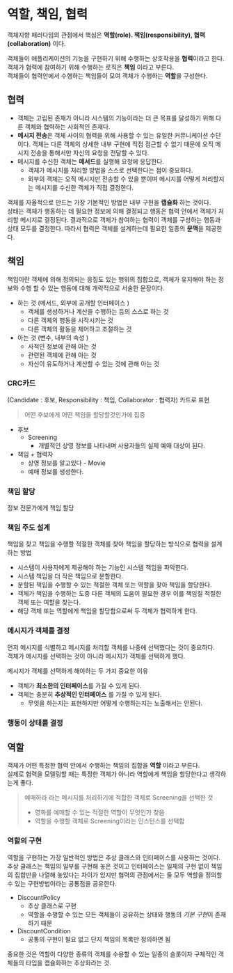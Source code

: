 # 역할, 책임, 협력

객체지향 패러다임의 관점에서 핵심은 **역할(role). 책임(responsibility), 협력(collaboration)** 이다.

객체들이 애플리케이션의 기능을 구현하기 위해 수행하는 상호작용을 **협력**이라고 한다.  
객체가 협력에 참여하기 위해 수행하는 로직은 **책임** 이라고 부른다.  
객체들이 협력안에서 수행하는 책임들이 모여 객체가 수행하는 **역할**을 구성한다.  

## 협력
- 객체는 고립된 존재가 아니라 시스템의 기능이라는 더 큰 목표를 달성하기 위해 다른 객체와 협력하는 사회적인 존재다.  
- **메시지 전송**은 객체 사이의 협력을 위해 사용할 수 있는 유일한 커뮤니케이션 수단이다. 객체는 다른 객체의 상세한 내부 구현에 직접 접근할 수 없기 때문에 오직 메시지 전송을 통해서만 자신의 요청을 전달할 수 있다.  
- 메시지를 수신한 객체는 **메서드**를 실행해 요청에 응답한다.  
  - 객체가 메시지를 처리할 방법을 스스로 선택한다는 점이 중요하다.
  - 외부의 객체는 오직 메시지만 전송할 수 있을 뿐이며 메시지를 어떻게 처리할지는 메시지를 수신한 객체가 직접 결정한다.
    
객체를 자율적으로 만드는 가장 기본적인 방법은 내부 구현을 **캡슐화** 하는 것이다.   
상태는 객체가 행동하는 데 필요한 정보에 의해 결정되고 행동은 협력 안에서 객체가 처리할 메시지로 결정된다. 결과적으로 객체가 참여하는 협력이 객체를 구성하는 행동과 상태 모두를 결정한다. 따라서 협력은 객체를 설계하는데 필요한 일종의 **문맥**을 제공한다.   

## 책임
책임이란 객체에 의해 정의되는 응집도 있는 행위의 집합으로, 객체가 유지해야 하는 정보와 수행 할 수 있는 행동에 대해 개략적으로 서술한 문장이다.  

- 하는 것 (메서드, 외부에 공개할 인터페이스 )
  - 객체를 생성하거나 계산을 수행하는 등의 스스로 하는 것
  - 다른 객체의 행동을 시작시키는 것
  - 다른 객체의 활동을 제어하고 조절하는 것
- 아는 것 (변수, 내부의 속성 )
  - 사적인 정보에 관해 아는 것
  - 관련된 객체에 관해 아는 것
  - 자신이 유도하거나 계산할 수 있는 것에 관해 아는 것  
    
###  CRC카드
(Candidate : 후보, Responsibility : 책임, Collaborator : 협력자) 카드로 표현  
> 어떤 후보에게 어떤 책임을 할당할것인가에 집중
> 

- 후보
  - Screening 
    - 개별적인 상영 정보를 나타내며 사용자들의 실제 예매 대상이 된다.
- 책임 + 협력자
  - 상영 정보를 알고있다 - Movie
  - 예매 정보를 생성한다. 
    
### 책임 할당  
정보 전문가에게 책임 할당  

### 책임 주도 설계
책임을 찾고 책임을 수행할 적절한 객체를 찾아 책임을 할당하는 방식으로 협력을 설계하는 방법  
- 시스템이 사용자에게 제공해야 하는 기능인 시스템 책임을 파악한다.  
- 시스템 책임을 더 작은 책임으로 분할한다.
- 분할된 책임을 수행할 수 있는 적절한 객체 또는 역할을 찾아 책임을 할당한다.
- 객체가 책임을 수행하는 도중 다른 객체의 도움이 필요한 경우 이를 책임질 적절한 객체 또는 여할을 찾는다.
- 해당 객체 또는 역할에게 책임을 할당함으로써 두 객체가 협력하게 한다.  

### 메시지가 객체를 결정
먼저 메시지를 식별하고 메시지를 처리할 객체를 나중에 선택했다는 것이 중요하다.   
객체가 메시지를 선택하는 것이 아니라 메시지가 객체를 선택하게 했다.   

메시지가 객체를 선택하게 해야하는 두 가지 중요한 이유 
 - 객체가 **최소한의 인터페이스**를 가질 수 있게 된다. 
 - 객체는 충분히 **추상적인 인터페이스** 를 가질 수 있게 된다. 
    - 무엇을 하는지는 표현하지만 어떻게 수행하는지는 노출해서는 안된다. 
    

### 행동이 상태를 결정 

## 역할
객체가 어떤 특정한 협력 안에서 수행하는 책임의 집합을 **역할** 이라고 부른다.  
실제로 협력을 모델링할 때는 특정한 객체가 아니라 역할에게 책임을 할당한다고 생각하는게 좋다.  

> 예매하라 라는 메시지를 처리하기에 적합한 객체로 Screening을 선택한 것
>  - 영화를 예매할 수 있는 적절한 역할이 무엇인가 찾음
>  - 역할을 수행할 객체로 Screening이라는 인스턴스를 선택함 

### 역할의 구현
역할을 구현하는 가장 일반적인 방법은 추상 클래스와 인터페이스를 사용하는 것이다.  
추상 클래스는 책임의 일부를 구현해 놓은 것이고 인터페이스는 일체의 구현 없이 책임의 집합만을 나열해 놓았다는 차이가 있지만 협력의 관점에서는 둘 모두 역할을 정의할 수 있는 구현방법이라는 공통점을 공유한다. 
- DiscountPolicy
  - 추상 클래스로 구현
  - 역할을 수행할 수 있는 모든 객체들이 공유하는 상태와 행동의 *기본 구현*이 존재하기 때문
- DiscountCondition
  - 공통의 구현이 필요 없고 단지 책임의 목록만 정의하면 됨  
    
중요한 것은 역할이 다양한 종류의 객체를 수용할 수 있는 일종의 슬롯이자 구체적인 객체들의 타입을 캡슐화하는 추상화라는 것. 
